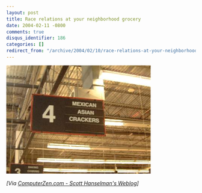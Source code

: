 ```yaml
---
layout: post
title: Race relations at your neighborhood grocery
date: 2004-02-11 -0800
comments: true
disqus_identifier: 186
categories: []
redirect_from: "/archive/2004/02/10/race-relations-at-your-neighborhood-grocery.aspx/"
---
```


![](/images/retail_slurs.jpg)

*[Via [ComputerZen.com - Scott Hanselman's
Weblog](http://www.hanselman.com/blog/PermaLink.aspx?guid=1e831f37-b0f4-4988-b7cb-3ec519104be9)]*

